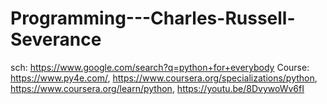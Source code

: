 # Programming---Charles-Russell-Severance
sch: https://www.google.com/search?q=python+for+everybody Course: https://www.py4e.com/, https://www.coursera.org/specializations/python, https://www.coursera.org/learn/python, https://youtu.be/8DvywoWv6fI
